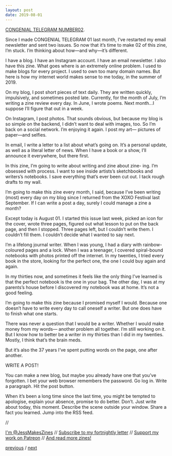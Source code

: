 ```yaml
---
layout: post
date: 2019-08-01
---
```


[CONGENIAL TELEGRAM NUMBER02](https://jessdriscoll.itch.io/congenial-telegram).

Since I made CONGENIAL TELEGRAM 01 last month, I’ve restarted my email newsletter and sent two issues. So now that it’s time to make 02 of this zine, I’m stuck. I’m thinking about how—and why—it’s different.

I have a blog. I have an Instagram account. I have an email newsletter. I also have this zine.
What goes where is an extremely online problem. I used to make blogs for every project. I used to own too many domain names. But here is how my internet world makes sense to me today, in the summer of 2019.

On my blog, I post short pieces of text daily. They are written quickly, impulsively, and sometimes posted late. Currently, for the month of July, I’m writing a zine review every day. In June, I wrote poems. Next month...I suppose I’ll figure that out in a week.

On Instagram, I post photos. That sounds obvious, but because my blog is so simple on the backend, I didn’t want to deal with images, too. So I’m back on a social network. I’m enjoying it again. I post my art— pictures of paper—and selfies.

In email, I write a letter to a list about what’s going on. It’s a personal update, as well as a literal letter of news. When I have a book or a show, I’ll announce it everywhere, but there first.

In this zine, I’m going to write about writing and zine about zine- ing. I’m obsessed with process. I want to see inside artists’s sketchbooks and writers’s notebooks. I save everything that’s ever been cut out. I tack rough drafts to my wall.

I’m going to make this zine every month, I said, because I’ve been writing (most) every day on my blog since I returned from the XOXO Festival last September. If I can write a post a day, surely I could manage a zine a month?

Except today is August 01. I started this issue last week, picked an icon for the cover, wrote three pages, figured out what lesson to put on the back page, and then I stopped. Three pages left, but I couldn’t write them. I couldn’t fill them. I couldn’t decide what I wanted to say next.

I’m a lifelong journal writer. When I was young, I had a diary with rainbow-coloured pages and a lock. When I was a teenager, I covered spiral-bound notebooks with photos printed off the internet. In my twenties, I tried every book in the store, looking for the perfect one, the one I could buy again and again.

In my thirties now, and sometimes it feels like the only thing I’ve learned is that the perfect notebook is the one in your bag. The other day, I was at my parents’s house before I discovered my notebook was at home. It’s not a good feeling.

I’m going to make this zine because I promised myself I would. Because one doesn’t have to write every day to call oneself a writer. But one does have to finish what one starts.

There was never a question that I would be a writer. Whether I would make money from my words— another problem all together. I’m still working on it. But I know how to better be a writer in my thirties than I did in my twenties. Mostly, I think that’s the brain meds.

But it’s also the 37 years I’ve spent putting words on the page, one after another.

WRITE A POST!

You can make a new blog, but maybe you already have one that you’ve forgotten. I bet your web browser remembers the password. Go log in. Write a paragraph. Hit the post button.

When it’s been a long time since the last time, you might be tempted to apologise, explain your absence, promise to do better. Don’t. Just write about today, this moment. Describe the scene outside your window. Share a fact you learned. Jump into the RSS feed.

//

[I'm @JessMakesZines](https://twitter.com/JessMakesZines) // [Subscribe to my fortnightly letter](http://tinyletter.com/jessdriscoll) // [Support my work on Patreon](https://www.patreon.com/jessdriscoll) // [And read more zines!](https://jessdriscoll.itch.io/)

<a href="{{page.previous.url}}">previous</a> / <a href="{{page.next.url}}">next</a>
